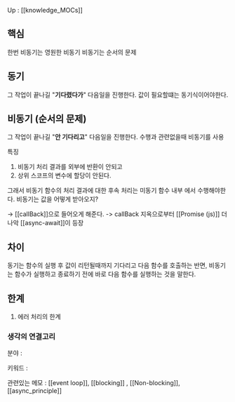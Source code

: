 
Up : [[knowledge_MOCs]]

## 핵심
한번 비동기는 영원한 비동기
비동기는 순서의 문제

## 동기
그 작업이 끝나길 "**기다렸다가**" 다음일을 진행한다.
값이 필요할떄는 동기식이어야한다. 


## 비동기 (순서의 문제)
그 작업이 끝나길 "**안 기다리고**" 다음일을 진행한다. 
수행과 관련없을때 비동기를 사용 

특징 
1. 비동기 처리 결과를 외부에 반환이 안되고
2. 상위 스코프의 변수에 할당이 안된다. 

그래서 비동기 함수의 처리 결과에 대한 후속 처리는 미동기 함수 내부 에서 수행해야한다. 
비동기는 값을 어떻게 받아오지? 

-> [[callBack]]으로 들어오게 해준다.
-> callBack 지옥으로부터 [[Promise (js)]] 더 나악 [[async-await]]이 등장

## 차이 
동기는 함수의 실행 후 값이 리턴될때까지 기다리고 다음 함수를 호출하는 반면, 비동기는 함수가 실행하고 종료하기 전에 바로 다음 함수를 실행하는 것을 말한다. 

## 한계 
1. 에러 처리의 한계 



### 생각의 연결고리
분야 :

키워드 :

관련있는 메모 : [[event loop]], [[blocking]] , [[Non-blocking]], [[async_principle]]
